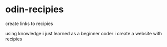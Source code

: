 # odin-recipies 
create links to recipies 

using knowledge i just learned as a beginner coder i create a website with recipies 